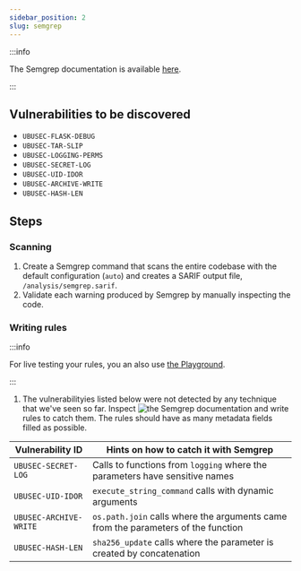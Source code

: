 ```yaml
---
sidebar_position: 2
slug: semgrep
---
```


:::info

The Semgrep documentation is available [here](https://semgrep.dev/docs).

:::

## Vulnerabilities to be discovered

- `UBUSEC-FLASK-DEBUG`
- `UBUSEC-TAR-SLIP`
- `UBUSEC-LOGGING-PERMS`
- `UBUSEC-SECRET-LOG`
- `UBUSEC-UID-IDOR`
- `UBUSEC-ARCHIVE-WRITE`
- `UBUSEC-HASH-LEN`

## Steps

### Scanning

1. Create a Semgrep command that scans the entire codebase with the default configuration (`auto`) and creates a SARIF output file, `/analysis/semgrep.sarif`.
2. Validate each warning produced by Semgrep by manually inspecting the code.

### Writing rules

:::info

For live testing your rules, you an also use [the Playground](https://semgrep.dev/playground/new).

:::

1. The vulnerabilityies listed below were not detected by any technique that we've seen so far. Inspect ![the Semgrep documentation](/ubuntu-portrait/vulnerabilities) and write rules to catch them. The rules should have as many metadata fields filled as possible.

| Vulnerability ID       | Hints on how to catch it with Semgrep                                             |
| ---------------------- | --------------------------------------------------------------------------------- |
| `UBUSEC-SECRET-LOG`    | Calls to functions from `logging` where the parameters have sensitive names       |
| `UBUSEC-UID-IDOR`      | `execute_string_command` calls with dynamic arguments                             |
| `UBUSEC-ARCHIVE-WRITE` | `os.path.join` calls where the arguments came from the parameters of the function |
| `UBUSEC-HASH-LEN`      | `sha256_update` calls where the parameter is created by concatenation             |

